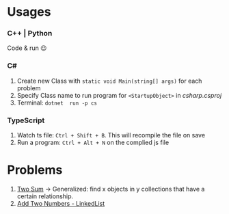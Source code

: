 # Usages
### C++ | Python
Code & run 😉

### C#
1. Create new Class with ```static void Main(string[] args)``` for each problem
2. Specify Class name to run program for ```<StartupObject>``` in *csharp.csproj*
3. Terminal: ```dotnet  run -p cs```

### TypeScript
1. Watch ts file: ```Ctrl + Shift + B```. This will recompile the file on save
2. Run a program: ```Ctrl + Alt + N``` on the complied js file

# Problems
1. [Two Sum](https://leetcode.com/problems/two-sum/) -> Generalized: find x objects in y collections that have a certain relationship.
2. [Add Two Numbers - LinkedList](https://leetcode.com/problems/add-two-numbers/)
